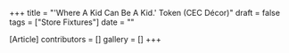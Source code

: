 +++
title = "'Where A Kid Can Be A Kid.' Token (CEC Décor)"
draft = false
tags = ["Store Fixtures"]
date = ""

[Article]
contributors = []
gallery = []
+++